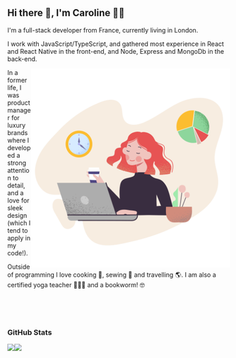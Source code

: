## Hi there 👋, I'm Caroline :woman_technologist:


I'm a full-stack developer from France, currently living in London. 

I work with JavaScript/TypeScript, and gathered most experience in React and React Native in the front-end, and Node, Express and MongoDb in the back-end.

<img align="right" alt="illustration of web developer with laptop" src="./pale-woman-works-with-computer.png" width="450" height="450" />


In a former life, I was product manager for luxury brands where I developed a strong  attention to detail, and a love for sleek design (which I tend to apply in my code!).

Outside of programming I love cooking 🌱, sewing 🧵 and travelling 🌎. I am also a certified yoga teacher 🧘🏽‍♀️  and a bookworm! 🤓


<br>
<br>
<br>



### GitHub Stats

<p align="center">

<img src="https://github-readme-stats.vercel.app/api?username=Carolinevp&hide=stars&show_icons=true&theme=kacho_ga&line_height=40"><img src="https://github-readme-stats.vercel.app/api/top-langs/?username=Carolinevp&count_private=true&langs_count=4&theme=kacho_ga&line_height=40">

</p>



